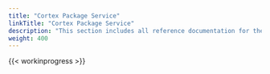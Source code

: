 ```yaml
---
title: "Cortex Package Service"
linkTitle: "Cortex Package Service"
description: "This section includes all reference documentation for the logs generated by the Cortex Package Service."
weight: 400
---
```


{{< workinprogress >}}

